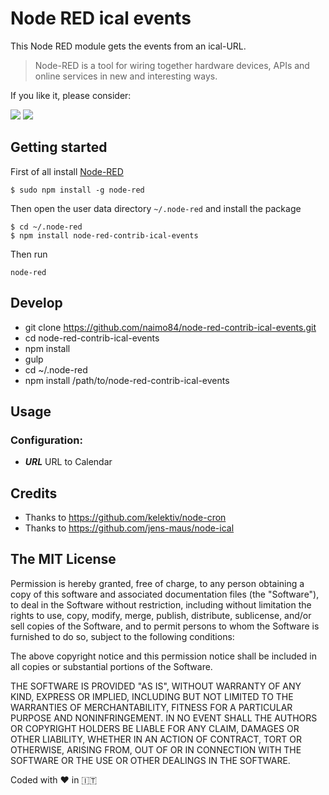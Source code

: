 # Node RED ical events

This Node RED module gets the events from an ical-URL.

> Node-RED is a tool for wiring together hardware devices, APIs and online services in new and interesting ways.

If you like it, please consider:

<a target="blank" href="https://paypal.me/NeumannBenjamin"><img src="https://img.shields.io/badge/Donate-PayPal-blue.svg"/></a>
<a target="blank" href="https://blockchain.info/payment_request?address=3KDjCmXsGFYawmycXRsVwfFbphog117N8P"><img src="https://img.shields.io/badge/Donate-Bitcoin-green.svg"/></a>

## Getting started

First of all install [Node-RED](http://nodered.org/docs/getting-started/installation)

```
$ sudo npm install -g node-red
```

Then open  the user data directory  `~/.node-red`  and install the package

```
$ cd ~/.node-red
$ npm install node-red-contrib-ical-events
```

Then run

```
node-red
```

## Develop

* git clone https://github.com/naimo84/node-red-contrib-ical-events.git
* cd node-red-contrib-ical-events
* npm install
* gulp
* cd ~/.node-red 
* npm install /path/to/node-red-contrib-ical-events

## Usage

### Configuration:
- ***URL*** URL to Calendar

## Credits
* Thanks to https://github.com/kelektiv/node-cron
* Thanks to https://github.com/jens-maus/node-ical

## The MIT License
Permission is hereby granted, free of charge, to any person obtaining a copy
of this software and associated documentation files (the "Software"), to deal in the Software without restriction, including without limitation the rights to use, copy, modify, merge, publish, distribute, sublicense, and/or sell copies of the Software, and to permit persons to whom the Software is furnished to do so, subject to the following conditions:

The above copyright notice and this permission notice shall be included in
all copies or substantial portions of the Software.

THE SOFTWARE IS PROVIDED "AS IS", WITHOUT WARRANTY OF ANY KIND, EXPRESS OR IMPLIED, INCLUDING BUT NOT LIMITED TO THE WARRANTIES OF MERCHANTABILITY, FITNESS FOR A PARTICULAR PURPOSE AND NONINFRINGEMENT. IN NO EVENT SHALL THE
AUTHORS OR COPYRIGHT HOLDERS BE LIABLE FOR ANY CLAIM, DAMAGES OR OTHER LIABILITY, WHETHER IN AN ACTION OF CONTRACT, TORT OR OTHERWISE, ARISING FROM, OUT OF OR IN CONNECTION WITH THE SOFTWARE OR THE USE OR OTHER DEALINGS IN THE SOFTWARE.

Coded with :heart: in :it:
